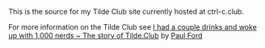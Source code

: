 This is the source for my Tilde Club site currently hosted at ctrl-c.club.

For more information on the Tilde Club see [I had a couple drinks and woke up with 1,000 nerds ~ The story of Tilde.Club](https://medium.com/message/tilde-club-i-had-a-couple-drinks-and-woke-up-with-1-000-nerds-a8904f0a2ebf") by [Paul Ford](http://tilde.club/~ford/)